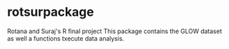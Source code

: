 # rotsurpackage
Rotana and Suraj's R final project 
This package contains the GLOW dataset as well a functions txecute data analysis.

